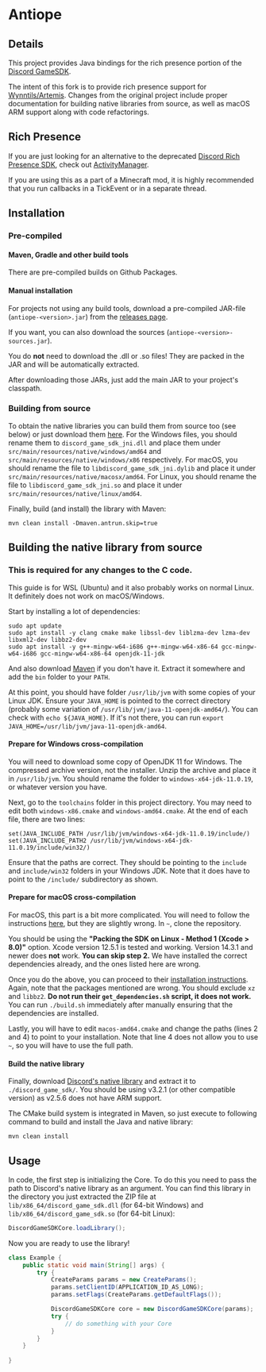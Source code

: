 # Antiope

## Details
This project provides Java bindings for the rich presence portion of the
[Discord GameSDK](https://discordapp.com/developers/docs/game-sdk/sdk-starter-guide).

The intent of this fork is to provide rich presence support for [Wynntils/Artemis](https://github.com/Wynntils/artemis).
Changes from the original project include proper documentation for building native libraries from source, as well as macOS ARM support along with code refactorings.

## Rich Presence

If you are just looking for an alternative to the deprecated [Discord Rich Presence SDK](https://discord.com/developers/docs/rich-presence/how-to),
check out [ActivityManager](https://github.com/Wynntils/Antiope/blob/master/src/main/java/com/wynntils/antiope/manager/activity/ActivityManager.java).

If you are using this as a part of a Minecraft mod, it is highly recommended that you run callbacks in a TickEvent or in a separate thread.

## Installation 

### Pre-compiled

#### Maven, Gradle and other build tools

There are pre-compiled builds on Github Packages.

#### Manual installation

For projects not using any build tools, download a pre-compiled JAR-file (``antiope-<version>.jar``)
from the [releases page](https://github.com/JnCrMx/discord-game-sdk4j/releases).

If you want, you can also download the sources (``antiope-<version>-sources.jar``).

You do **not** need to download the .dll or .so files! They are packed in the JAR and will be automatically extracted.

After downloading those JARs, just add the main JAR to your project's classpath.

### Building from source

To obtain the native libraries you can build them from source too (see below) or just download them [here](https://dl-game-sdk.discordapp.net/3.2.1/discord_game_sdk.zip).
For the Windows files, you should rename them to `discord_game_sdk_jni.dll` and place them under `src/main/resources/native/windows/amd64` and `src/main/resources/native/windows/x86` respectively. 
For macOS, you should rename the file to `libdiscord_game_sdk_jni.dylib` and place it under `src/main/resources/native/macosx/amd64`.
For Linux, you should rename the file to `libdiscord_game_sdk_jni.so` and place it under `src/main/resources/native/linux/amd64`.

Finally, build (and install) the library with Maven:
```shell
mvn clean install -Dmaven.antrun.skip=true
```

## Building the native library from source
### This is required for any changes to the C code.

This guide is for WSL (Ubuntu) and it also probably works on normal Linux. It definitely does not work on macOS/Windows.

Start by installing a lot of dependencies:
```shell
sudo apt update
sudo apt install -y clang cmake make libssl-dev liblzma-dev lzma-dev libxml2-dev libbz2-dev
sudo apt install -y g++-mingw-w64-i686 g++-mingw-w64-x86-64 gcc-mingw-w64-i686 gcc-mingw-w64-x86-64 openjdk-11-jdk
```

And also download [Maven](https://maven.apache.org/download.cgi) if you don't have it. Extract it somewhere and add the `bin` folder to your `PATH`.

At this point, you should have folder `/usr/lib/jvm` with some copies of your Linux JDK.
Ensure your `JAVA_HOME` is pointed to the correct directory (probably some variation of `/usr/lib/jvm/java-11-openjdk-amd64/`).
You can check with `echo ${JAVA_HOME}`.
If it's not there, you can run `export JAVA_HOME=/usr/lib/jvm/java-11-openjdk-amd64`.

#### Prepare for Windows cross-compilation

You will need to download some copy of OpenJDK 11 for Windows. The compressed archive version, not the installer.
Unzip the archive and place it in `/usr/lib/jvm`. You should rename the folder to `windows-x64-jdk-11.0.19`, or whatever version you have.

Next, go to the `toolchains` folder in this project directory. You may need to edit both `windows-x86.cmake` and `windows-amd64.cmake`.
At the end of each file, there are two lines:
```
set(JAVA_INCLUDE_PATH /usr/lib/jvm/windows-x64-jdk-11.0.19/include/)
set(JAVA_INCLUDE_PATH2 /usr/lib/jvm/windows-x64-jdk-11.0.19/include/win32/)
```
Ensure that the paths are correct. They should be pointing to the `include` and `include/win32` folders in your Windows JDK.
Note that it does have to point to the `/include/` subdirectory as shown.

#### Prepare for macOS cross-compilation

For macOS, this part is a bit more complicated. 
You will need to follow the instructions [here](https://github.com/tpoechtrager/osxcross#packaging-the-sdk), but they are slightly wrong. 
In `~`, clone the repository.

You should be using the **"Packing the SDK on Linux - Method 1 (Xcode > 8.0)"** option.
Xcode version 12.5.1 is tested and working. Version 14.3.1 and newer does **not** work.
**You can skip step 2.** We have installed the correct dependencies already, and the ones listed here are wrong.

Once you do the above, you can proceed to their [installation instructions](https://github.com/tpoechtrager/osxcross#installation).
Again, note that the packages mentioned are wrong. You should exclude `xz` and `libbz2`. **Do not run their `get_dependencies.sh` script, it does not work.**
You can run `./build.sh` immediately after manually ensuring that the dependencies are installed.

Lastly, you will have to edit `macos-amd64.cmake` and change the paths (lines 2 and 4) to point to your installation.
Note that line 4 does not allow you to use `~`, so you will have to use the full path.

#### Build the native library

Finally, download [Discord's native library](https://discord.com/developers/docs/game-sdk/sdk-starter-guide)
and extract it to ``./discord_game_sdk/``. You should be using v3.2.1 (or other compatible version) as v2.5.6 does not have ARM support.

The CMake build system is integrated in Maven, so just execute to following command to
build and install the Java and native library:

```shell script
mvn clean install
```

## Usage

In code, the first step is initializing the Core. To do this you need to pass the path to Discord's native library as an argument.
You can find this library in the directory you just extracted the ZIP file at ``lib/x86_64/discord_game_sdk.dll`` (for 64-bit Windows)
and ``lib/x86_64/discord_game_sdk.so`` (for 64-bit Linux):

```java
DiscordGameSDKCore.loadLibrary();
```

Now you are ready to use the library!

````java
class Example {
    public static void main(String[] args) {
        try {
            CreateParams params = new CreateParams();
            params.setClientID(APPLICATION_ID_AS_LONG);
            params.setFlags(CreateParams.getDefaultFlags());

            DiscordGameSDKCore core = new DiscordGameSDKCore(params);
            try {
                // do something with your Core
            }
        }
    }
    
}
````